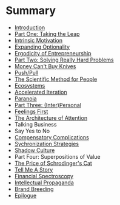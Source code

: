 # Summary

* [Introduction](README.md)
* [Part One: Taking the Leap](chapter1.md)
* [Intrinsic Motivation](intrinsic-motivation.md)
* [Expanding Optionality](expanding-optionality.md)
* [Ergodicity of Entrepreneurship](ergodicity-of-entrepreneurship.md)
* [Part Two: Solving Really Hard Problems](part-two-solving-really-hard-problems.md)
* [Money Can't Buy Knives](money-cant-buy-knives.md)
* [Push/Pull](pushpull.md)
* [The Scientific Method for People](the-scientific-method-for-people.md)
* [Ecosystems](ecosystems.md)
* [Accelerated Iteration](accelerated-iteration.md)
* [Paranoia](paranoia.md)
* [Part Three: \(Inter\)Personal](part-three.md)
* [Feelings First](feelings-first.md)
* [The Architecture of Attention](the-architecture-of-attention.md)
* Talking Business
* Say Yes to No
* [Compensatory Complications](compensatory-complications.md)
* [Sychronization Strategies](sychronization-strategies.md)
* [Shadow Culture](shadow-culture.md)
* Part Four: Superpositions of Value
* [The Price of Schrodinger's Cat](the-price-of-schrodingers-cat.md)
* [Tell Me A Story](tell-me-a-story.md)
* [Financial Spectroscopy](financial-spectroscopy.md)
* [Intellectual Propaganda](intellectual-propaganda.md)
* [Brand Breeding](brand-breeding.md)
* [Epilogue](epilogue.md)

